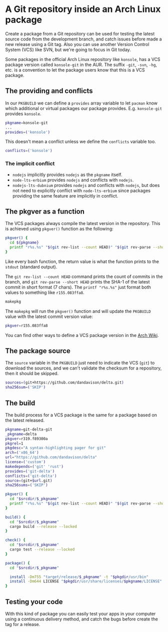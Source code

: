 # A Git repository inside an Arch Linux package

Create a package from a Git repository can be used for testing the latest source code from the development branch, and catch issues before made a new release using a Git tag. Also you can use another Version Control System (VCS) like SVN, but we're going to focus in Git today.

Some packages in the official Arch Linux repository like `konsole`, has a VCS package version called `konsole-git` in the AUR. The suffix `-git`, `-svn`, `-hg`, etc. is a convention to let the package users know that this is a VCS package.

## The providing and conflicts

In our `PKGBUILD` we can define a `provides` array variable to let `pacman` know which additional or virtual packages our package provides. E.g. `konsole-git` provides `konsole`.

```bash
pkgname=konsole-git
...
provides=('konsole')
```

This doesn't mean a conflict unless we define the `conflicts` variable too.

```bash
conflicts=('konsole')
```

### The implicit conflict

* `nodejs` implicitly provides `nodejs` as the `pkgname` itself.
* `node-lts-erbium` provides `nodejs` and conflicts with `nodejs`.
* `nodejs-lts-dubnium` provides `nodejs` and conflicts with `nodejs`, but does not need to explicitly conflict with `node-lts-erbium` since packages providing the same feature are implicitly in conflict.

## The pkgver as a function

The VCS packages always compile the latest version in the repository. This is achieved using `pkgver()` function as the following:

```bash
pkgver() {
  cd ${pkgname}
  printf "r%s.%s" "$(git rev-list --count HEAD)" "$(git rev-parse --short HEAD)"
}
```

Like every bash function, the return value is what the function prints to the `stdout` (standard output).

The `git rev-list --count HEAD` command prints the count of commits in the branch, and `git rev-parse --short HEAD` prints the SHA-1 of the latest commit in short format (7 chars). The `printf "r%s.%s"` just format both values to something like `r155.083ffa8`.

```bash
makepkg
```

The `makepkg` will run the `pkgver()` function and will update the `PKGBUILD` value with the latest commit version value:

```bash
pkgver=r155.083ffa8
```

You can find other ways to define a VCS package version in the [Arch Wiki](https://wiki.archlinux.org/index.php/VCS_package_guidelines#Git).

## The package source

The `source` variable in the `PKGBUILD` just need to indicate the VCS (`git`) to download the sources, and we can't validate the checksum for a repository, then it should be skipped.

```bash
sources=(git+https://github.com/dandavison/delta.git)
sha256sum=('SKIP')
```

## The build

The build process for a VCS package is the same for a package based on the latest released.

```bash
pkgname=git-delta-git
_pkgname=delta
pkgver=r319.f89300a
pkgrel=1
pkgdesc="A syntax-highlighting pager for git"
arch=('x86_64')
url="https://github.com/dandavison/delta"
license=('custom')
makedepends=('git' 'rust')
provides=('git-delta')
conflicts=('git-delta')
source=(git+$url.git)
sha256sums=('SKIP')

pkgver() {
  cd "$srcdir/$_pkgname"
  printf "r%s.%s" "$(git rev-list --count HEAD)" "$(git rev-parse --short HEAD)"
}

build() {
  cd "$srcdir/$_pkgname"
  cargo build --release --locked
}

check() {
  cd "$srcdir/$_pkgname"
  cargo test --release --locked
}

package() {
  cd "$srcdir/$_pkgname"

  install -Dm755 "target/release/$_pkgname" -t "$pkgdir/usr/bin"
  install -Dm644 LICENSE "$pkgdir/usr/share/licenses/$pkgname/LICENSE"
}
```

## Testing your code

With this kind of package you can easily test your apps in your computer using a continuous delivery method, and catch the bugs before create the tag for a release.
